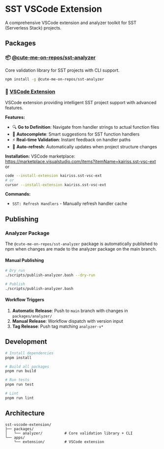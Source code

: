 # SST VSCode Extension

A comprehensive VSCode extension and analyzer toolkit for SST (Serverless Stack) projects.

## Packages

### 📦 [@cute-me-on-repos/sst-analyzer](./packages/analyzer)
Core validation library for SST projects with CLI support.

```bash
npm install -g @cute-me-on-repos/sst-analyzer
```
### 🎯 [VSCode Extension](./apps/extension)  
VSCode extension providing intelligent SST project support with advanced features.

**Features:**
- 🔍 **Go to Definition**: Navigate from handler strings to actual function files
- 📝 **Autocomplete**: Smart suggestions for SST function handlers
- ⚡ **Real-time Validation**: Instant feedback on handler paths
- 🔄 **Auto-refresh**: Automatically updates when project structure changes

**Installation:**
VSCode marketplace:
https://marketplace.visualstudio.com/items?itemName=kairiss.sst-vsc-ext
or 
```bash
code --install-extension kairiss.sst-vsc-ext 
# or
cursor --install-extension kairiss.sst-vsc-ext 
```

**Commands:**
- `SST: Refresh Handlers` - Manually refresh handler cache
## Publishing

### Analyzer Package

The `@cute-me-on-repos/sst-analyzer` package is automatically published to npm when changes are made to the analyzer package on the main branch.

#### Manual Publishing

```bash
# Dry run
./scripts/publish-analyzer.bash --dry-run

# Publish
./scripts/publish-analyzer.bash
```

#### Workflow Triggers

1. **Automatic Release**: Push to `main` branch with changes in `packages/analyzer/`
2. **Manual Release**: Workflow dispatch with version input
3. **Tag Release**: Push tag matching `analyzer-v*`

## Development

```bash
# Install dependencies
pnpm install

# Build all packages
pnpm run build

# Run tests
pnpm run test

# Lint
pnpm run lint
```

## Architecture

```
sst-vscode-extension/
├── packages/
│   └── analyzer/          # Core validation library + CLI
└── apps/
    └── extension/         # VSCode extension
```
